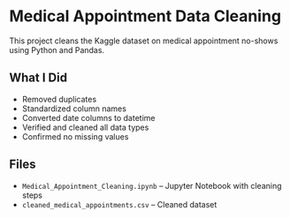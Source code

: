 # Medical Appointment Data Cleaning

This project cleans the Kaggle dataset on medical appointment no-shows using Python and Pandas.

## What I Did
- Removed duplicates
- Standardized column names
- Converted date columns to datetime
- Verified and cleaned all data types
- Confirmed no missing values

## Files
- `Medical_Appointment_Cleaning.ipynb` – Jupyter Notebook with cleaning steps
- `cleaned_medical_appointments.csv` – Cleaned dataset
